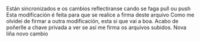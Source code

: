 
Están sincronizados e os cambios reflectiranse cando se faga pull ou push
Esta modificación é feita para que se realice a firma deste arquivo
Como me olvidei de firmar a outra modificación, esta si que vai a boa.
Acabo de poñerlle a chave privada a ver se así me firma os arquivos subidos.
Nova liña novo cambio
